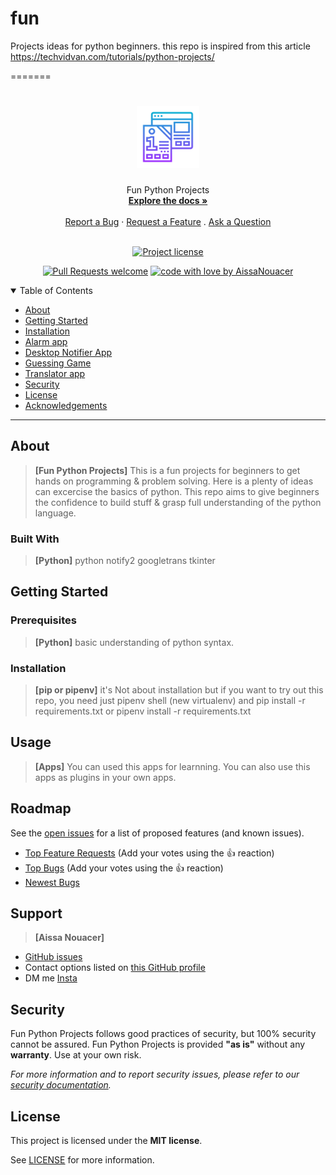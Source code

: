 # fun
Projects ideas for python beginners.
this repo is inspired from this article https://techvidvan.com/tutorials/python-projects/

=======
<h1 align="center">
  <a href="https://github.com/AissaNouacer/fun">
    <!-- Please provide path to your logo here -->
    <img src="docs/images/logo.svg" alt="Logo" width="100" height="100">
  </a>
</h1>

<div align="center">
  Fun Python Projects
  <br />
  <a href="#about"><strong>Explore the docs »</strong></a>
  <br />
  <br />
  <a href="https://github.com/AissaNouacer/fun/issues/new?assignees=&labels=bug&template=01_BUG_REPORT.md&title=bug%3A+">Report a Bug</a>
  ·
  <a href="https://github.com/AissaNouacer/fun/issues/new?assignees=&labels=enhancement&template=02_FEATURE_REQUEST.md&title=feat%3A+">Request a Feature</a>
  .
  <a href="https://github.com/AissaNouacer/fun/issues/new?assignees=&labels=question&template=04_SUPPORT_QUESTION.md&title=support%3A+">Ask a Question</a>
</div>

<div align="center">
<br />

[![Project license](https://img.shields.io/github/license/AissaNouacer/fun.svg?style=flat-square)](LICENSE)

[![Pull Requests welcome](https://img.shields.io/badge/PRs-welcome-ff69b4.svg?style=flat-square)](https://github.com/AissaNouacer/fun/issues?q=is%3Aissue+is%3Aopen+label%3A%22help+wanted%22)
[![code with love by AissaNouacer](https://img.shields.io/badge/%3C%2F%3E%20with%20%E2%99%A5%20by-AissaNouacer-ff1414.svg?style=flat-square)](https://github.com/AissaNouacer)

</div>

<details open="open">
<summary>Table of Contents</summary>

- [About](#about)
- [Getting Started](#getting-started)
- [Installation](#installation)
- [Alarm app](#usage)
- [Desktop Notifier App](#roadmap)
- [Guessing Game](#support)
- [Translator app](#contributing)
- [Security](#security)
- [License](#license)
- [Acknowledgements](#acknowledgements)

</details>

---

## About

> **[Fun Python Projects]**
> This is a fun projects for beginners to get hands on programming & problem solving.
> Here is a plenty of ideas can excercise the basics of python.
> This repo aims to give beginners the confidence to build stuff & grasp full understanding of the python language.



### Built With

> **[Python]**
> python
> notify2
> googletrans
> tkinter

## Getting Started

### Prerequisites

> **[Python]**
> basic understanding of python syntax.

### Installation

> **[pip or pipenv]**
> it's Not about installation but if you want to try out this repo, you need just pipenv shell (new virtualenv) and pip install -r requirements.txt or pipenv install -r requirements.txt

## Usage

> **[Apps]**
> You can used this apps for learnning.
> You can also use this apps as plugins in your own apps.

## Roadmap

See the [open issues](https://github.com/AissaNouacer/fun/issues) for a list of proposed features (and known issues).

- [Top Feature Requests](https://github.com/AissaNouacer/fun/issues?q=label%3Aenhancement+is%3Aopen+sort%3Areactions-%2B1-desc) (Add your votes using the 👍 reaction)
- [Top Bugs](https://github.com/AissaNouacer/fun/issues?q=is%3Aissue+is%3Aopen+label%3Abug+sort%3Areactions-%2B1-desc) (Add your votes using the 👍 reaction)
- [Newest Bugs](https://github.com/AissaNouacer/fun/issues?q=is%3Aopen+is%3Aissue+label%3Abug)

## Support

> **[Aissa Nouacer]**

- [GitHub issues](https://github.com/AissaNouacer/fun/issues/new?assignees=&labels=question&template=04_SUPPORT_QUESTION.md&title=support%3A+)
- Contact options listed on [this GitHub profile](https://github.com/AissaNouacer)
- DM me [Insta](https://www.instagram.com/aissaprogramming/)

## Security

Fun Python Projects follows good practices of security, but 100% security cannot be assured.
Fun Python Projects is provided **"as is"** without any **warranty**. Use at your own risk.

_For more information and to report security issues, please refer to our [security documentation](docs/SECURITY.md)._

## License

This project is licensed under the **MIT license**.

See [LICENSE](LICENSE) for more information.
